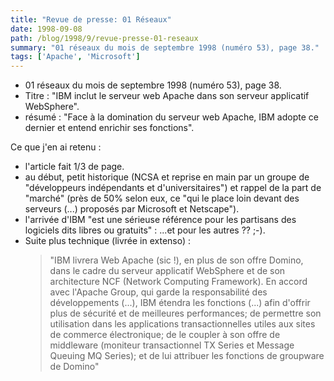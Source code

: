 ```yaml
---
title: "Revue de presse: 01 Réseaux"
date: 1998-09-08
path: /blog/1998/9/revue-presse-01-reseaux
summary: "01 réseaux du mois de septembre 1998 (numéro 53), page 38."
tags: ['Apache', 'Microsoft']
---
```


<UL>

<LI>01 réseaux du mois de septembre 1998 (numéro 53), page 38.
<LI>Titre : "IBM inclut le serveur web Apache dans son serveur applicatif
WebSphere".
<LI>résumé : "Face à la domination du serveur web Apache, IBM adopte ce
dernier et entend enrichir ses fonctions".
</UL>

<P>
Ce que j'en ai retenu :
</P>

<UL>

<LI>l'article fait 1/3 de page.
<LI>au début, petit historique (NCSA et reprise en main par un groupe de
"développeurs indépendants et d'universitaires") et rappel de la part
de "marché" (près de 50% selon eux, ce "qui le place loin devant des
serveurs (...) proposés par Microsoft et Netscape").
<LI>l'arrivée d'IBM "est une sérieuse référence pour les partisans des logiciels
dits libres ou gratuits" : ...et pour les autres ?? ;-).
<LI>Suite plus technique (livrée in extenso) :
<BLOCKQUOTE>
"IBM livrera Web Apache (sic !), en plus de son offre Domino, dans
le cadre du serveur applicatif WebSphere et de son architecture NCF
(Network Computing Framework). En accord avec l'Apache Group, qui garde
la responsabilité des développements (...), IBM étendra les fonctions
(...) afin d'offrir plus de sécurité et de meilleures performances;
de permettre son utilisation dans les applications transactionnelles
utiles aux sites de commerce électronique; de le coupler à son offre
de middleware (moniteur transactionnel TX Series et Message Queuing MQ
Series); et de lui attribuer les fonctions de groupware de Domino"
</BLOCKQUOTE>

</UL>


